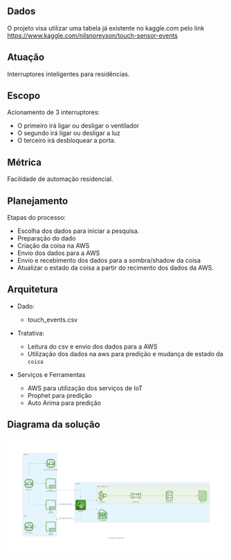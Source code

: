 ## Dados
O projeto visa utilizar uma tabela já existente no kaggle.com pelo link https://www.kaggle.com/nilsnoreyson/touch-sensor-events

## Atuação
Interruptores inteligentes para residências.

## Escopo
Acionamento de 3 interruptores:
* O primeiro irá ligar ou desligar o ventilador
* O segundo irá ligar ou desligar a luz
* O terceiro irá desbloquear a porta.

## Métrica
Facilidade de automação residencial.

## Planejamento
Etapas do processo:
* Escolha dos dados para iniciar a pesquisa.
* Preparação do dado
* Criação da coisa na AWS
* Envio dos dados para a AWS
* Envio e recebimento dos dados para a sombra/shadow da coisa
* Atualizar o estado da coisa a partir do recimento dos dados da AWS.

## Arquitetura
* Dado:
    - touch_events.csv 

* Tratativa:
    - Leitura do csv e envio dos dados para a AWS
    - Utilização dos dados na aws para predição e mudança de estado da `coisa`

* Serviços e Ferramentas
    - AWS para utilização dos serviços de IoT
    - Prophet para predição
    - Auto Arima para predição

## Diagrama da solução
![plot](../../assets/diagrama.png)